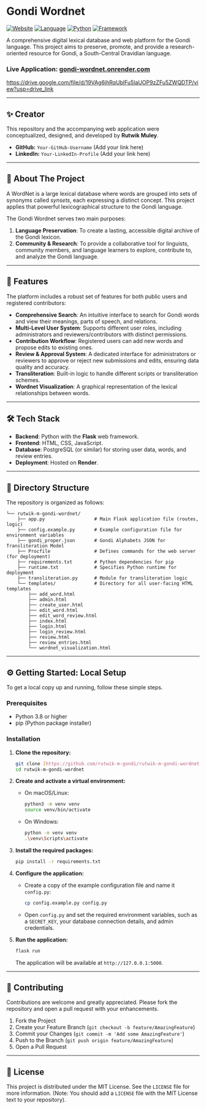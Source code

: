 # Gondi Wordnet

[![Website](https://img.shields.io/badge/Website-Live-brightgreen)](https://gondi-wordnet.onrender.com/)
[![Language](https://img.shields.io/badge/Language-Gondi-blue)](https://en.wikipedia.org/wiki/Gondi_language)
[![Python](https://img.shields.io/badge/Python-3.x-blue.svg)](https://www.python.org/)
[![Framework](https://img.shields.io/badge/Framework-Flask-orange)](https://flask.palletsprojects.com/)

A comprehensive digital lexical database and web platform for the Gondi language. This project aims to preserve, promote, and provide a research-oriented resource for Gondi, a South-Central Dravidian language.

### **Live Application: [gondi-wordnet.onrender.com](https://gondi-wordnet.onrender.com/)**


https://drive.google.com/file/d/19VAg6jhRqUblFu5laUOP9zZFu5ZWQDTP/view?usp=drive_link

---

## ✨ Creator

This repository and the accompanying web application were conceptualized, designed, and developed by **Rutwik Muley**.

* **GitHub:** `Your-GitHub-Username` (Add your link here)
* **LinkedIn:** `Your-LinkedIn-Profile` (Add your link here)

---

## 📖 About The Project

A WordNet is a large lexical database where words are grouped into sets of synonyms called *synsets*, each expressing a distinct concept. This project applies that powerful lexicographical structure to the Gondi language.

The Gondi Wordnet serves two main purposes:
1.  **Language Preservation**: To create a lasting, accessible digital archive of the Gondi lexicon.
2.  **Community & Research**: To provide a collaborative tool for linguists, community members, and language learners to explore, contribute to, and analyze the Gondi language.

---

## 🚀 Features

The platform includes a robust set of features for both public users and registered contributors:

* **Comprehensive Search**: An intuitive interface to search for Gondi words and view their meanings, parts of speech, and relations.
* **Multi-Level User System**: Supports different user roles, including administrators and reviewers/contributors with distinct permissions.
* **Contribution Workflow**: Registered users can add new words and propose edits to existing ones.
* **Review & Approval System**: A dedicated interface for administrators or reviewers to approve or reject new submissions and edits, ensuring data quality and accuracy.
* **Transliteration**: Built-in logic to handle different scripts or transliteration schemes.
* **Wordnet Visualization**: A graphical representation of the lexical relationships between words.

---

## 🛠️ Tech Stack

* **Backend**: Python with the **Flask** web framework.
* **Frontend**: HTML, CSS, JavaScript.
* **Database**: PostgreSQL (or similar) for storing user data, words, and review entries.
* **Deployment**: Hosted on **Render**.

---

## 📂 Directory Structure

The repository is organized as follows:

```
└── rutwik-m-gondi-wordnet/
    ├── app.py                  # Main Flask application file (routes, logic)
    ├── config.example.py       # Example configuration file for environment variables
    ├── gondi_proper.json       # Gondi Alphabets JSON for Transliteration Model
    ├── Procfile                # Defines commands for the web server (for deployment)
    ├── requirements.txt        # Python dependencies for pip
    ├── runtime.txt             # Specifies Python runtime for deployment
    ├── transliteration.py      # Module for transliteration logic
    └── templates/              # Directory for all user-facing HTML templates
        ├── add_word.html
        ├── admin.html
        ├── create_user.html
        ├── edit_word.html
        ├── edit_word_review.html
        ├── index.html
        ├── login.html
        ├── login_review.html
        ├── review.html
        ├── review_entries.html
        └── wordnet_visualization.html
```

---

## ⚙️ Getting Started: Local Setup

To get a local copy up and running, follow these simple steps.

### Prerequisites

* Python 3.8 or higher
* pip (Python package installer)

### Installation

1.  **Clone the repository:**
    ```sh
    git clone [https://github.com/rutwik-m-gondi/rutwik-m-gondi-wordnet.git](https://github.com/rutwik-m-gondi/rutwik-m-gondi-wordnet.git)
    cd rutwik-m-gondi-wordnet
    ```

2.  **Create and activate a virtual environment:**
    * On macOS/Linux:
        ```sh
        python3 -m venv venv
        source venv/bin/activate
        ```
    * On Windows:
        ```sh
        python -m venv venv
        .\venv\Scripts\activate
        ```

3.  **Install the required packages:**
    ```sh
    pip install -r requirements.txt
    ```

4.  **Configure the application:**
    * Create a copy of the example configuration file and name it `config.py`:
        ```sh
        cp config.example.py config.py
        ```
    * Open `config.py` and set the required environment variables, such as a `SECRET_KEY`, your database connection details, and admin credentials.

5.  **Run the application:**
    ```sh
    flask run
    ```
    The application will be available at `http://127.0.0.1:5000`.

---

## 🤝 Contributing

Contributions are welcome and greatly appreciated. Please fork the repository and open a pull request with your enhancements.

1.  Fork the Project
2.  Create your Feature Branch (`git checkout -b feature/AmazingFeature`)
3.  Commit your Changes (`git commit -m 'Add some AmazingFeature'`)
4.  Push to the Branch (`git push origin feature/AmazingFeature`)
5.  Open a Pull Request

---

## 📜 License

This project is distributed under the MIT License. See the `LICENSE` file for more information. (Note: You should add a `LICENSE` file with the MIT License text to your repository).